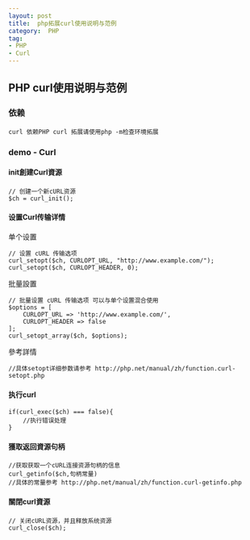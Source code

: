 ```yaml
---
layout: post
title:  php拓展curl使用说明与范例
category:  PHP
tag: 
- PHP
- Curl
---
```


## PHP curl使用说明与范例

### 依赖  

	curl 依赖PHP curl 拓展请使用php -m检查环境拓展 

### demo - Curl

#### init創建Curl資源
	// 创建一个新cURL资源
	$ch = curl_init();

#### 设置Curl传输详情
单个设置

	// 设置 cURL 传输选项 
	curl_setopt($ch, CURLOPT_URL, "http://www.example.com/");
	curl_setopt($ch, CURLOPT_HEADER, 0);

批量設置

	// 批量设置 cURL 传输选项 可以与单个设置混合使用
	$options = [
		CURLOPT_URL => 'http://www.example.com/',
		CURLOPT_HEADER => false
	];
	curl_setopt_array($ch, $options);

參考詳情

	//具体setopt详细参数请参考 http://php.net/manual/zh/function.curl-setopt.php


#### 执行curl

	if(curl_exec($ch) === false){
		//执行错误处理
	}
    
#### 獲取返回資源句柄

	//获取获取一个cURL连接资源句柄的信息 
	curl_getinfo($ch,句柄常量)
	//具体的常量参考 http://php.net/manual/zh/function.curl-getinfo.php


#### 關閉curl資源

	// 关闭cURL资源，并且释放系统资源
	curl_close($ch);